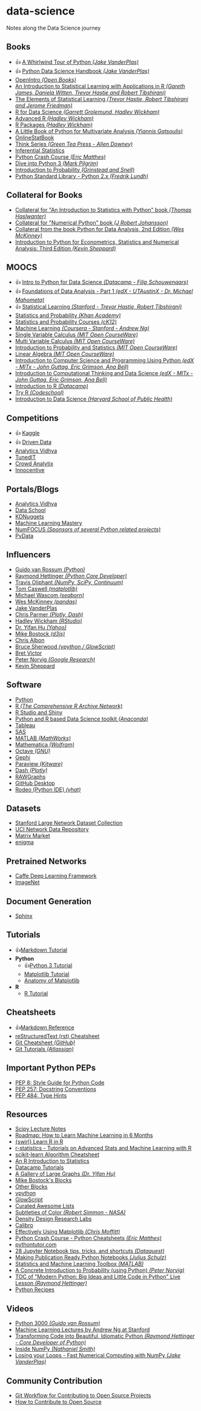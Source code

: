 # data-science
Notes along the Data Science journey

## Books
* :+1: [A Whirlwind Tour of Python _(Jake VanderPlas)_](https://github.com/jakevdp/WhirlwindTourOfPython/blob/6f1daf714fe52a8dde6a288674ba46a7feed8816/Index.ipynb)
* :+1: [Python Data Science Handbook _(Jake VanderPlas)_](https://jakevdp.github.io/PythonDataScienceHandbook/)
* [OpenIntro _(Open Books)_](https://www.openintro.org)
* [An Introduction to Statistical Learning with Applications in R _(Gareth James, Daniela Witten, Trevor Hastie and Robert Tibshirani)_](http://www-bcf.usc.edu/~gareth/ISL/)
* [The Elements of Statistical Learning _(Trevor Hastie, Robert Tibshirani and Jerome Friedman)_](https://web.stanford.edu/~hastie/ElemStatLearn/)
* [R for Data Science _(Garrett Grolemund, Hadley Wickham)_](http://r4ds.had.co.nz/)
* [Advanced R _(Hadley Wickham)_](https://adv-r.hadley.nz/)
* [R Packages _(Hadley Wickham)_](http://r-pkgs.had.co.nz/)
* [A Little Book of Python for Multivariate Analysis
 _(Yiannis Gatsoulis)_](http://python-for-multivariate-analysis.readthedocs.io/index.html)
* [OnlineStatBook](http://onlinestatbook.com/2/index.html)
* [Think Series _(Green Tea Press - Allen Downey)_](http://greenteapress.com/wp/)
* [Inferential Statistics](http://vassarstats.net/textbook/)
* [Python Crash Course _(Eric Matthes)_](https://github.com/ehmatthes/pcc)
* [Dive into Python 3 _(Mark Pilgrim)_](http://www.diveintopython3.net/)
* [Introduction to Probability _(Grinstead and Snell)_](http://www.dartmouth.edu/~chance/teaching_aids/books_articles/probability_book/pdf.html)
* [Python Standard Library - Python 2.x *(Fredrik Lundh)*](http://effbot.org/librarybook/)

## Collateral for Books
* [Collateral for "An Introduction to Statistics with Python" book _(Thomas Haslwanter)_](https://github.com/thomas-haslwanter/statsintro_python)
* [Collateral for "Numerical Python" book _(J Robert Johansson)_](http://jrjohansson.github.io/numericalpython.html)
* [Collateral from the book Python for Data Analysis, 2nd Edition *(Wes McKinney)*](https://github.com/wesm/pydata-book)
* [Introduction to Python for Econometrics, Statistics and Numerical Analysis: Third Edition *(Kevin Sheppard)*](https://www.kevinsheppard.com/Python_for_Econometrics)

## MOOCS
* :+1: [Intro to Python for Data Science
 _(Datacamp - Filip Schouwenaars)_](https://www.datacamp.com/courses/intro-to-python-for-data-science)
* :+1: [Foundations of Data Analysis - Part 1 _(edX - UTAustinX - Dr. Michael Mahometa)_](https://courses.edx.org/courses/course-v1:UTAustinX+UT.7.11x+2T2017/course/)
* :+1: [Statistical Learning _(Stanford - Trevor Hastie, Robert Tibshirani)_](https://lagunita.stanford.edu/courses/HumanitiesSciences/StatLearning/Winter2016/info)
* [Statistics and Probability _(Khan Academy)_](https://www.khanacademy.org/math/statistics-probability)
* [Statistics and Probability Courses _(cK12)_](https://www.ck12.org/browse/)
* [Machine Learning _(Coursera - Stanford - Andrew Ng)_](https://www.coursera.org/learn/machine-learning/home/info)
* [Single Variable Calculus _(MIT Open CourseWare)_](https://ocw.mit.edu/courses/mathematics/18-01sc-single-variable-calculus-fall-2010/)
* [Multi Variable Calculus _(MIT Open CourseWare)_](https://ocw.mit.edu/courses/mathematics/18-02sc-multivariable-calculus-fall-2010/)
* [Introduction to Probability and Statistics _(MIT Open CourseWare)_](https://ocw.mit.edu/courses/mathematics/18-05-introduction-to-probability-and-statistics-spring-2014/)
* [Linear Algebra _(MIT Open CourseWare)_](https://ocw.mit.edu/courses/mathematics/18-06sc-linear-algebra-fall-2011/)
* [Introduction to Computer Science and Programming Using Python _(edX - MITx - John Guttag, Eric Grimson, Ana Bell)_](https://www.edx.org/course/introduction-computer-science-mitx-6-00-1x-11)
* [Introduction to Computational Thinking and Data Science _(edX - MITx - John Guttag, Eric Grimson, Ana Bell)_](https://www.edx.org/course/introduction-computational-thinking-data-mitx-6-00-2x-6)
* [Introduction to R _(Datacamp)_](https://www.datacamp.com/courses/free-introduction-to-r)
* [Try R _(Codeschool)_](tryr.codeschool.com)
* [Introduction to Data Science *(Harvard School of Public Health)*](http://datasciencelabs.github.io/)

## Competitions
* :+1: [Kaggle](https://www.kaggle.com/)
* :+1: [Driven Data](https://www.drivendata.org/competitions/)
* [Analytics Vidhya](https://datahack.analyticsvidhya.com/contest/all/)
* [TunedIT](http://tunedit.org/challenges)
* [Crowd Analytix](https://crowdanalytix.com/community)
* [Innocentive](https://www.innocentive.com/ar/challenge/browse)

## Portals/Blogs
* [Analytics Vidhya](https://www.analyticsvidhya.com/)
* [Data School](http://www.dataschool.io/)
* [KDNuggets](https://www.kdnuggets.com)
* [Machine Learning Mastery](https://machinelearningmastery.com/start-here/)
* [NumFOCUS *(Sponsors of several Python related projects)*](https://www.numfocus.org/)
* [PyData](https://pydata.org)

## Influencers
* [Guido van Rossum _(Python)_](https://twitter.com/gvanrossum)
* [Raymond Hettinger _(Python Core Developer)_](https://twitter.com/raymondh)
* [Travis Oliphant *(NumPy, SciPy, Continuum)*](https://github.com/teoliphant)
* [Tom Caswell *(matplotlib)*](https://github.com/tacaswell)
* [Michael Wascom *(seaborn)*](https://github.com/mwaskom)
* [Wes McKinney *(pandas)*](http://wesmckinney.com/)
* [Jake VanderPlas](http://vanderplas.com/)
* [Chris Parmer *(Plotly, Dash)*](https://github.com/chriddyp)
* [Hadley Wickham _(RStudio)_](http://hadley.nz/)
* [Dr. Yifan Hu _(Yahoo)_](http://yifanhu.net/)
* [Mike Bostock  _(d3js)_](https://bost.ocks.org/mike/)
* [Chris Albon](https://chrisalbon.com/)
* [Bruce Sherwood _(vpython / GlowScript)_](https://brucesherwood.net/)
* [Bret Victor](http://worrydream.com)
* [Peter Norvig *(Google Research)*](http://norvig.com/)
* [Kevin Sheppard](https://www.kevinsheppard.com)

## Software
* [Python](https://www.python.org/)
* [R _(The Comprehensive R Archive Network)_](https://cran.r-project.org/)
* [R Studio and Shiny](https://www.rstudio.com/)
* [Python and R based Data Science toolkit _(Anaconda)_](https://www.anaconda.com/download/)
* [Tableau](https://public.tableau.com)
* [SAS](https://www.sas.com/en_in/trials.html)
* [MATLAB _(MathWorks)_](https://www.mathworks.com/products/matlab.html)
* [Mathematica _(Wolfram)_](http://www.wolfram.com/mathematica)
* [Octave _(GNU)_](https://www.gnu.org/software/octave/)
* [Gephi](https://gephi.org/)
* [Paraview _(Kitware)_](https://www.paraview.org/python/)
* [Dash _(Plotly)_](https://plot.ly/products/dash/)
* [RAWGraphs](http://rawgraphs.io/)
* [GitHub Desktop](https://desktop.github.com/)
* [Rodeo (Python IDE) _(yhat)_](https://www.yhat.com/products/rodeo)

## Datasets
* [Stanford Large Network Dataset Collection](http://snap.stanford.edu/data/index.html)
* [UCI Network Data Repository](https://networkdata.ics.uci.edu/)
* [Matrix Market](http://math.nist.gov/MatrixMarket/index.html)
* [enigma](https://public.enigma.com/)

## Pretrained Networks
* [Caffe Deep Learning Framework](http://caffe.berkeleyvision.org/)
* [ImageNet](http://www.image-net.org/)

## Document Generation
* [Sphinx](http://www.sphinx-doc.org)

## Tutorials
* :+1:[Markdown Tutorial](http://commonmark.org/help/tutorial/)
* **Python**
   - :+1:[Python 3 Tutorial](https://www.python-course.eu/python3_course.php)
   - [Matplotlib Tutorial](http://www.labri.fr/perso/nrougier/teaching/matplotlib/matplotlib.html)
   - [Anatomy of Matplotlib](https://github.com/matplotlib/AnatomyOfMatplotlib)
* **R**
   - [R Tutorial](http://www.cyclismo.org/tutorial/R/)

## Cheatsheets
* :+1:[Markdown Reference](http://commonmark.org/help/)
* [reStructuredText (rst) Cheatsheet](http://docutils.sourceforge.net/docs/user/rst/cheatsheet.txt)
* [Git Cheatsheet _(GitHub)_](https://services.github.com/on-demand/downloads/github-git-cheat-sheet.pdf)
* [Git Tutorials _(Atlassian)_](https://www.atlassian.com/git/tutorials)

## Important Python PEPs
* [PEP 8: Style Guide for Python Code](https://www.python.org/dev/peps/pep-0008/)
* [PEP 257: Docstring Conventions](https://www.python.org/dev/peps/pep-0257/)
* [PEP 484: Type Hints](https://www.python.org/dev/peps/pep-0484/)

## Resources
* [Scipy Lecture Notes](http://www.scipy-lectures.org/)
* [Roadmap: How to Learn Machine Learning in 6 Months](https://www.youtube.com/watch?v=MOdlp1d0PNA)
* [{swirl} Learn R in R](http://swirlstats.com/)
* [r-statistics - Tutorials on Advanced Stats and Machine Learning with R](http://r-statistics.co/)
* [scikit-learn Algorithm Cheatsheet](http://scikit-learn.org/stable/tutorial/machine_learning_map/index.html)
* [An R Introduction to Statistics](http://www.r-tutor.com/)
* [Datacamp Tutorials](https://www.datacamp.com/community/tutorials)
* [A Gallery of Large Graphs _(Dr. Yifan Hu)_](http://yifanhu.net/GALLERY/GRAPHS/index.html)
* [Mike Bostock's Blocks](https://bl.ocks.org/mbostock)
* [Other Blocks](https://bl.ocks.org/)
* [vpython](http://vpython.org/)
* [GlowScript](http://www.glowscript.org/)
* [Curated Awesome Lists](https://awesome.re/)
* [Subtleties of Color _(Robert Simmon - NASA)_](https://earthobservatory.nasa.gov/blogs/elegantfigures/2013/08/05/subtleties-of-color-part-1-of-6/)
* [Density Design Research Labs](http://www.densitydesign.org/)
* [Calibro](http://calib.ro/)
* [Effectively Using Matplotlib _(Chris Moffitt)_](http://pbpython.com/effective-matplotlib.html)
* [Python Crash Course - Python Cheatsheets _(Eric Matthes)_](https://ehmatthes.github.io/pcc/cheatsheets/README.html)
* [pythontutor.com](http://pythontutor.com/)
* [28 Jupyter Notebook tips, tricks, and shortcuts _(Dataquest)_](https://www.dataquest.io/blog/jupyter-notebook-tips-tricks-shortcuts/)
* [Making Publication Ready Python Notebooks _(Julius Schulz)_](http://blog.juliusschulz.de/blog/ultimate-ipython-notebook)
* [Statistics and Machine Learning Toolbox _(MATLAB)_](https://in.mathworks.com/help/stats/index.html)
* [A Concrete Introduction to Probability (using Python) _(Peter Norvig)_](http://nbviewer.jupyter.org/urls/norvig.com/ipython/Probability.ipynb)
* [TOC of "Modern Python: Big Ideas and Little Code in Python" Live Lesson *(Raymond Hettinger)*](https://www.amazon.com/Modern-Python-Ideas-Little-LiveLessons/dp/B0782H9R1B)
* [Python Recipes](https://github.com/ActiveState/code)

## Videos
* [Python 3000 *(Guido van Rossum)*](https://youtu.be/s-fKcZ5pKLE)
* [Machine Learning Lectures by Andrew Ng at Stanford](https://www.youtube.com/playlist?list=PL3hvIXeVZYD6JBm4S0cAlryY2ow9oIm3_)
* [Transforming Code into Beautiful, Idiomatic Python _(Raymond Hettinger - Core Developer of Python)_](https://www.youtube.com/watch?v=OSGv2VnC0go)
* [Inside NumPy *(Nathaniel Smith)*](https://www.youtube.com/watch?v=fowHwlpGb34)
* [Losing your Loops - Fast Numerical Computing with NumPy *(Jake VanderPlas)*](https://www.youtube.com/watch?v=EEUXKG97YRw)

## Community Contribution
* [Git Workflow for Contributing to Open Source Projects](http://www.asmeurer.com/git-workflow/)
* [How to Contribute to Open Source](https://github.com/freeCodeCamp/how-to-contribute-to-open-source)
